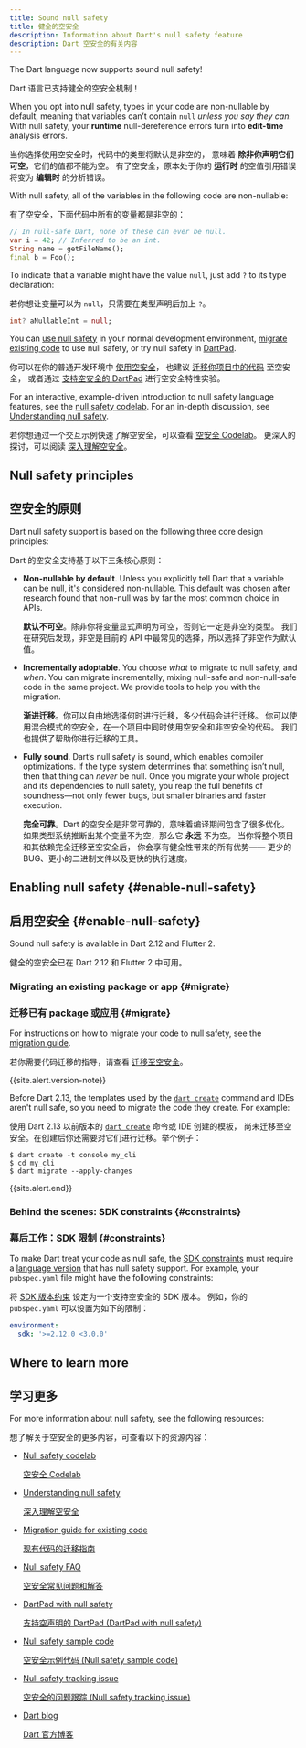 ```yaml
---
title: Sound null safety
title: 健全的空安全
description: Information about Dart's null safety feature
description: Dart 空安全的有关内容
---
```


The Dart language now supports sound null safety!

Dart 语言已支持健全的空安全机制！

When you opt into null safety,
types in your code are non-nullable by default, meaning that
variables can’t contain `null` _unless you say they can._
With null safety, your **runtime** null-dereference errors
turn into **edit-time** analysis errors.

当你选择使用空安全时，代码中的类型将默认是非空的，
意味着 **除非你声明它们可空**，它们的值都不能为空。
有了空安全，原本处于你的 **运行时** 的空值引用错误
将变为 **编辑时** 的分析错误。

With null safety,
all of the variables in the following code are non-nullable:

有了空安全，下面代码中所有的变量都是非空的：

```dart
// In null-safe Dart, none of these can ever be null.
var i = 42; // Inferred to be an int.
String name = getFileName();
final b = Foo();
```

<a id="creating-variables"></a>
To indicate that a variable might have the value `null`,
just add `?` to its type declaration:

若你想让变量可以为 `null`，只需要在类型声明后加上 `?`。

```dart
int? aNullableInt = null;
```

You can
[use null safety](#enable-null-safety) in your normal development environment,
[migrate existing code][migration guide] to use null safety,
or try null safety in [DartPad]({{site.dartpad}}).

你可以在你的普通开发环境中 [使用空安全](#enable-null-safety)，
也建议 [迁移你项目中的代码][migration guide] 至空安全，
或者通过 [支持空安全的 DartPad]({{site.dartpad}}) 进行空安全特性实验。

For an interactive, example-driven introduction to null safety language features,
see the [null safety codelab][Null safety codelab].
For an in-depth discussion, see
[Understanding null safety](/null-safety/understanding-null-safety).

若你想通过一个交互示例快速了解空安全，可以查看 [空安全 Codelab][Null safety codelab]。
更深入的探讨，可以阅读 [深入理解空安全](/null-safety/understanding-null-safety)。

## Null safety principles

## 空安全的原则

Dart null safety support is based on the following three core design principles:

Dart 的空安全支持基于以下三条核心原则：

* **Non-nullable by default**. Unless you explicitly tell Dart that a variable
   can be null, it's considered non-nullable. This default was chosen
   after research found that non-null was by far the most common choice in APIs.

   **默认不可空**。除非你将变量显式声明为可空，否则它一定是非空的类型。
   我们在研究后发现，非空是目前的 API 中最常见的选择，所以选择了非空作为默认值。

* **Incrementally adoptable**. You choose _what_ to migrate to null safety, and _when_.
  You can migrate incrementally, mixing null-safe and
  non-null-safe code in the same project. We provide tools to help you
  with the migration.

  **渐进迁移**。你可以自由地选择何时进行迁移，多少代码会进行迁移。
  你可以使用混合模式的空安全，在一个项目中同时使用空安全和非空安全的代码。
  我们也提供了帮助你进行迁移的工具。

* **Fully sound**. Dart’s null safety is sound, which enables compiler optimizations.
  If the type system determines that something isn’t null, then that thing can _never_ be
  null. Once you migrate your whole project
  and its dependencies to null safety, 
  you reap the full benefits of soundness—not only 
  fewer bugs, but smaller binaries and faster execution.

  **完全可靠**。Dart 的空安全是非常可靠的，意味着编译期间包含了很多优化。
  如果类型系统推断出某个变量不为空，那么它 **永远** 不为空。
  当你将整个项目和其依赖完全迁移至空安全后，
  你会享有健全性带来的所有优势&mdash;&mdash;
  更少的 BUG、更小的二进制文件以及更快的执行速度。

## Enabling null safety {#enable-null-safety}

## 启用空安全 {#enable-null-safety}

Sound null safety is available in Dart 2.12 and Flutter 2.

健全的空安全已在 Dart 2.12 和 Flutter 2 中可用。

### Migrating an existing package or app {#migrate}

### 迁移已有 package 或应用 {#migrate}

For instructions on how to migrate your code to null safety,
see the [migration guide][].

若你需要代码迁移的指导，请查看 [迁移至空安全][migration guide]。

{{site.alert.version-note}}

  Before Dart 2.13, the templates used by the [`dart create`][] command
  and IDEs aren't null safe, so you need to migrate the code they create.
  For example:

  使用 Dart 2.13 以前版本的 [`dart create`][] 命令或 IDE 创建的模板，
  尚未迁移至空安全。在创建后你还需要对它们进行迁移。举个例子：

  ```terminal
  $ dart create -t console my_cli
  $ cd my_cli
  $ dart migrate --apply-changes
  ```
{{site.alert.end}}

### Behind the scenes: SDK constraints {#constraints}

### 幕后工作：SDK 限制 {#constraints}

To make Dart treat your code as null safe,
the [SDK constraints](/tools/pub/pubspec#sdk-constraints)
must require a [language version][] that has null safety support.
For example, your `pubspec.yaml` file might have the following constraints:

将 [SDK 版本约束](/tools/pub/pubspec#sdk-constraints)
设定为一个支持空安全的 SDK 版本。
例如，你的 `pubspec.yaml` 可以设置为如下的限制：

```yaml
environment:
  sdk: '>=2.12.0 <3.0.0'
```

[language version]: /guides/language/evolution#language-versioning

## Where to learn more

## 学习更多

For more information about null safety, see the following resources:

想了解关于空安全的更多内容，可查看以下的资源内容：

* [Null safety codelab][]

  [空安全 Codelab][Null safety codelab]

* [Understanding null safety][]

  [深入理解空安全][Understanding null safety]

* [Migration guide for existing code][migration guide]

  [现有代码的迁移指南][migration guide]

* [Null safety FAQ][]

  [空安全常见问题和解答][Null safety FAQ]
  
* [DartPad with null safety]({{site.dartpad}})

  [支持空声明的 DartPad (DartPad with null safety)]({{site.dartpad}})

* [Null safety sample code][calculate_lix]

  [空安全示例代码 (Null safety sample code)][calculate_lix]

* [Null safety tracking issue][110]

  [空安全的问题跟踪 (Null safety tracking issue)][110]

* [Dart blog][]

  [Dart 官方博客][Dart blog]

[110]: https://github.com/dart-lang/language/issues/110
[calculate_lix]: https://github.com/dart-lang/samples/tree/master/null_safety/calculate_lix
[`dart create`]: /tools/dart-create
[Dart blog]: https://medium.com/dartlang
[migration guide]: /null-safety/migration-guide
[Null safety FAQ]: /null-safety/faq
[Null safety codelab]: /codelabs/null-safety
[Understanding null safety]: /null-safety/understanding-null-safety

